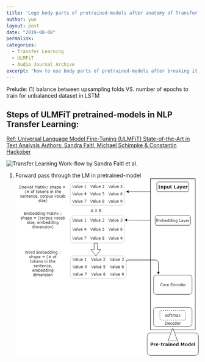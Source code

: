 ```yaml
---
title: 'Lego body parts of pretrained-models after anatomy of Transfer Learning '
author: yue
layout: post
date: "2019-08-08"
permalink:
categories:
  - Transfer Learning
  - ULMFiT
  - Audio Journal Archive
excerpt: "how to use body parts of pretrained-models after breaking it down and fine-tuning"
---
```


Prelude:
(1) balance between upsampling folds VS. number of epochs to train for unbalanced dataset in LSTM

## Steps of ULMFiT pretrained-models in NLP Transfer Learning:
[Ref: Universal Language Model Fine-Tuning (ULMFiT)
State-of-the-Art in Text Analysis
Authors: Sandra Faltl, Michael Schimpke & Constantin Hackober](https://humboldt-wi.github.io/blog/research/information_systems_1819/group4_ulmfit/)

<img alt="Transfer Learning Work-flow by Sandra Faltl et al." src="https://humboldt-wi.github.io/blog/img/seminar/group4_ULMFiT/Figure_5.png" />

1. Forward pass through the LM in pretrained-model
![Architecture of the Pretrained Model](/images/architecture_pretrained_model.png)
